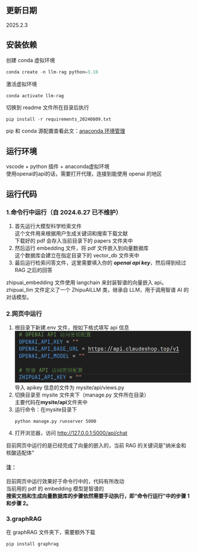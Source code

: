 ## 更新日期
2025.2.3

## 安装依赖

创建 conda 虚拟环境

```python
conda create -n llm-rag python=3.10
```

激活虚拟环境

```
conda activate llm-rag
```

切换到 readme 文件所在目录后执行

```python
pip install -r requirements_20240809.txt
```

pip 和 conda 源配置查看此文：[anaconda 环境管理](https://www.yuque.com/u39067637/maezfz/syzlisxdbqmp7k6s)

## 运行环境

vscode + python 插件 + anaconda虚拟环境  
使用openai的api的话，需要打开代理，连接到能使用 openai 的地区

## 运行代码

### 1.命令行中运行（自 2024.6.27 已不维护）

1. 首先运行大模型科学检索文件  
   这个文件用来根据用户生成关键词和搜索下载文献  
   下载好的 pdf 会存入当前目录下的 papers 文件夹中
2. 然后运行 embedding 文件，将 pdf 文件嵌入到向量数据库  
   这个数据库会建立在指定目录下的 vector_db 文件夹中
3. 最后运行检索问答文件，这里需要填入你的 **_openai api key_**，然后得到经过 RAG 之后的回答

zhipuai_embedding 文件使用 langchain 来封装智谱的向量嵌入 api。  
zhipuai_llm 文件定义了一个 ZhipuAILLM 类，继承自 LLM，用于调用智谱 AI 的对话模型。

### 2.网页中运行

1. 根目录下新建.env 文件，按如下格式填写 api 信息  
   ![alt text](envimage.png)  
   导入 apikey 信息的文件为 mysite/api/views.py
2. 切换目录至 mysite 文件夹下（manage.py 文件所在目录）  
   主要代码在**mysite/api**文件夹中  
3. 运行命令：在mysite目录下  
   ```
   python manage.py runserver 5000
   ```
4. 打开浏览器，访问 http://127.0.0.1:5000/api/chat

目前网页中运行的是已经完成了向量的嵌入的，当前 RAG 的关键词是"纳米金和核酸适配体"

#### 注：

目前网页中运行效果好于命令行中的，代码有所改动  
当前用的 pdf 的 embedding 模型是智谱的  
**搜索文档和生成向量数据库的步骤依然需要手动执行，即“命令行运行”中的步骤 1 和步骤 2。**

### 3.graphRAG

在 graphRAG 文件夹下，需要额外下载

```python
pip install graphrag
```
